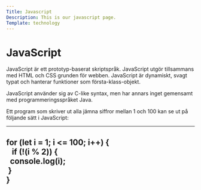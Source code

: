 ```yaml
---
Title: Javascript
Description: This is our javascript page.
Template: technology
---
```


# JavaScript

JavaScript är ett prototyp-baserat skriptspråk. JavaScript utgör tillsammans med HTML och CSS grunden för webben. JavaScript är dynamiskt, svagt typat och hanterar funktioner som första-klass-objekt.

JavaScript använder sig av C-like syntax, men har annars inget gemensamt med programmeringsspråket Java.

Ett program som skriver ut alla jämna siffror mellan 1 och 100 kan se ut på följande sätt i JavaScript:

---
for (let i = 1; i <= 100; i++) {  
&nbsp;&nbsp;&nbsp;if (!(i % 2)) {  
&nbsp;&nbsp;console.log(i);  
&nbsp;}  
}  
---
